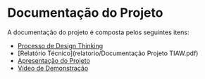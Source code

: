 # Documentação do Projeto

A documentação do projeto é composta pelos seguintes itens: 
 - [Processo de Design Thinking](concepcao/TIAW%20Ado%C3%A7ao%20de%20pets%20(1).pdf)
 - [Relatório Técnico](relatorio/Documentação Projeto TIAW.pdf)
 - [Apresentação do Projeto](apresentacao/Adotz%20(1).pdf)
 - [Vídeo de Demonstração](https://youtube.com)

